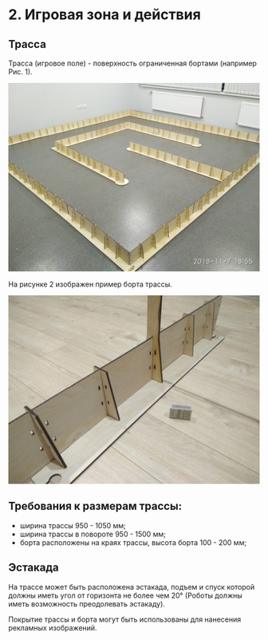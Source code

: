 # 2. Игровая зона и действия

## Трасса

Трасса (игровое поле) - поверхность ограниченная бортами (например Рис. 1).

![Рис.1 – Пример игрового поля (трассы)](../images/2-1.jpg)

На рисунке 2 изображен пример борта трассы.

![Рис.2 – Пример борта трассы](../images/2-2.jpg)


## Требования к размерам трассы:
- ширина трассы 950 - 1050 мм;
- ширина трассы в повороте 950 - 1500 мм;
- борта расположены на краях трассы, высота борта 100 - 200 мм;


## Эстакада

На трассе может быть расположена эстакада, подъем и спуск которой должны иметь угол от горизонта не более чем 20° (Роботы должны иметь возможность преодолевать эстакаду).

Покрытие трассы и борта могут быть использованы для нанесения рекламных изображений.
